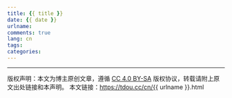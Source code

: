 ```yaml
---
title: {{ title }}
date: {{ date }}
urlname: 
comments: true
lang: cn
tags:
categories:
---
```




--- 

版权声明：本文为博主原创文章，遵循 [CC 4.0 BY-SA](http://creativecommons.org/licenses/by-sa/4.0/) 版权协议，转载请附上原文出处链接和本声明。
本文链接：https://tdou.cc/cn/{{ urlname }}.html